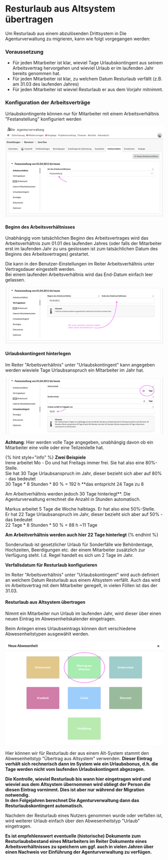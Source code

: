# Resturlaub aus Altsystem übertragen

Um Resturlaub aus einem abzulösenden Drittsystem in Die Agenturverwaltung zu migrieren, kann wie folgt vorgegangen werden:

### **Voraussetzung**

* Für jeden Mitarbeiter ist klar, wieviel Tage Urlaubskontingent aus seinem Arbeitsvertrag hervorgehen und wieviel Urlaub er im laufenden Jahr bereits genommen hat.
* Für jeden Mitarbeiter ist klar, zu welchem Datum Resturlaub verfällt \(z.B. am 31.03 des laufenden Jahres\)
* Für jeden Mitarbeiter ist wieviel Resturlaub er aus dem Vorjahr mitnimmt.

### Konfiguration der Arbeitsverträge

Urlaubskontingente können nur für Mitarbeiter mit einem Arbeitsverhältnis "Festanstellung" konfiguriert werden

![](../../.gitbook/assets/arbeitsverha-ltnis.png)

#### Beginn des Arbeitsverhältnisses

Unabhängig vom tatsächlichen Beginn des Arbeitsvertrages wird das Arbeitsverhältnis zum 01.01 des laufenden Jahres \(oder falls der Mitarbeiter erst im laufenden Jahr zu uns gestossen ist zum tatsächlichen Datum des Beginns des Arbeitsvertrages\) gestartet.

Die kann in den Benutzer-Einstellungen im Reiter Arbeitsverhältnis unter Vertragsdauer eingestellt werden.  
Bei einem laufenden Arbeitsverhältnis wird das End-Datum einfach leer gelassen. 

![](../../.gitbook/assets/vertragsdauer.png)

#### Urlaubskontingent hinterlegen

Im Reiter "Arbeitsverhältnis" unter "Urlaubskontingent" kann angegeben werden wieviele Tage Urlaubsanspruch ein MItarbeiter im Jahr hat.

![](../../.gitbook/assets/urlaubskontingent.png)

**Achtung**: Hier werden volle Tage angegeben, unabhängig davon ob ein Mitarbeiter eine volle oder eine Teilzeistelle hat.

{% hint style="info" %}
**Zwei Beispiele**  
Irene arbeitet Mo - Do und hat Freitags immer frei. Sie hat also eine 80%-Stelle.  
Sie hat 30 Tage Urlaubsanspruch im Jahr, dieser bezieht sich aber auf 80% - das bedeutet  
30 Tage \* 8 Stunden \* 80 % = 192 h **das entspricht 24 Tage zu 8   
  
Am Arbeitverhältnis werden jedoch 30 Tage hinterlegt**. Die Agenturverwaltung errechnet die Anzahl in Stunden automatisch.  
  
Markus arbeitet 5 Tage die Woche halbtags. Er hat also eine 50%-Stelle.  
Er hat 22 Tage Urlaubsanspruch im Jahr, dieser bezieht sich aber auf 50% - das bedeutet  
22 Tage \* 8 Stunden \* 50 % = 88 h ~11 Tage

**Am Arbeitverhältnis werden auch hier 22 Tage hinterlegt**
{% endhint %}

Sonderurlaub ist gesetzlicher Urlaub für Sonderfälle wie Behördentage, Hochzeiten, Beerdigungen etc. der einem Mitarbeiter zusätzlich zur Verfügung steht. I.d. Regel handelt es sich um 2 Tage im Jahr.

**Verfallsdatum für Resturlaub konfigurieren**

Im Reiter "Arbeitsverhältnis" unter "Urlaubskontingent" wird auch definiert an welchem Datum Resturlaub aus einem Altsystem verfällt. Auch das wird im Arbeitsvertrag mit dem Mitarbeiter geregelt, in vielen Föllen ist das der 31.03.

#### Resturlaub aus Altsystem übertragen

Nimmt ein Mitarbeiter nun Urlaub im laufenden Jahr, wird dieser über einen neuen Eintrag im Abwesenheitskalender eingetragen.

Beim Anlegen eines Urlaubseintrags können dort verschiedene Abwesenheitstypen ausgewählt werden.

![](../../.gitbook/assets/type.png)

Hier können wir für Resturlaub der aus einem Alt-System stammt den Abwesenheitstyp "Übertrag aus Altsystem" verwenden. **Dieser Eintrag verhält sich rechnerisch dann im System wie ein Urlaubsbonus, d.h. die Tage werden nicht vom laufenden Urlaubskontingent abgezogen.**

**Die Kontrolle, wieviel Resturlaub bis wann hier eingetragen wird und wieviel aus dem Altsystem übernommen wird obliegt der Person die diesen Eintrag vornimmt. Dies ist aber nur während der Migration notwendig.  
In den Folgejahren berechnet Die Agenturverwaltung dann das Resturlaubskontingent automatisch.**

Nachdem der Resturlaub eines Nutzers genommen wurde oder verfallen ist, wird weiterer Urlaub einfach über den Abwesenheitstyp "Urlaub" eingetragen.

**Es ist empfehlenswert eventuelle \(historische\) Dokumente zum Resturlaubsbestand eines Mitarbeiters im Reiter Dokumente eines Arbeitsverhältnisses zu speichern um ggf. auch in vielen Jahren über einen Nachweis vor Einführung der Agenturverwaltung zu verfügen.**



